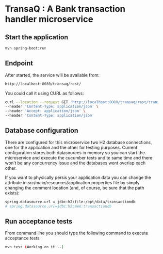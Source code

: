 # TransaQ : A Bank transaction handler microservice

## Start the application

```bash
mvn spring-boot:run
```

## Endpoint

After started, the service will be available from:

```bash
http://localhost:8080/transaq/rest/
```

You could call it using CURL as follows:

```bash
curl --location --request GET 'http://localhost:8080/transaq/rest/transaction/status' \
--header 'Content-Type: application/json' \
--header 'Accept: application/json' \
--header 'Content-Type: application/json'
```

## Database configuration

There are configured for this microservice two H2 database connections, one for the application and the other for testing purposes. Current configuration stores both datasources in memory so you can start the microservice and execute the cucumber tests and te same time and there won't be any concurrency issue and the databases wont overlap each other. 

If you want to physically persis your application data you can change the attribute in src/main/resources/application.properties file by simply changing the comment location (and, of course, be sure that the path exists):

```bash
spring.datasource.url = jdbc:h2:file:/opt/data/transactiondb
# spring.datasource.url=jdbc:h2:mem:transactiondb
```

## Run acceptance tests

From command line you should type the following command to execute acceptance tests

```bash
mvn test (Working on it...)
```
